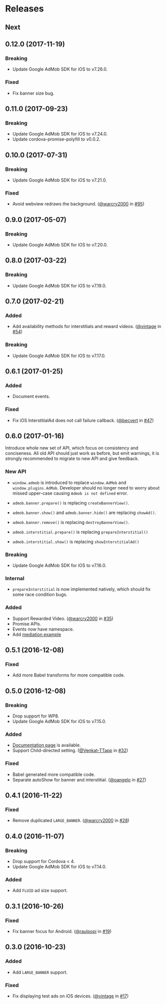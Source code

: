# Releases

## Next


## 0.12.0 (2017-11-19)

### Breaking

* Update Google AdMob SDK for iOS to v7.26.0.


### Fixed

* Fix banner size bug.


## 0.11.0 (2017-09-23)

### Breaking

* Update Google AdMob SDK for iOS to v7.24.0.
* Update cordova-promise-polyfill to v0.0.2.


## 0.10.0 (2017-07-31)

### Breaking

* Update Google AdMob SDK for iOS to v7.21.0.

### Fixed

* Avoid webview redraws the background. ([@warcry2000](https://github.com/wf9a5m75) in [#95](https://github.com/ratson/cordova-plugin-admob-free/pull/95))


## 0.9.0 (2017-05-07)

### Breaking

* Update Google AdMob SDK for iOS to v7.20.0.

## 0.8.0 (2017-03-22)

### Breaking

* Update Google AdMob SDK for iOS to v7.19.0.

## 0.7.0 (2017-02-21)

### Added

* Add availability methods for interstitials and reward videos. ([@vintage](https://github.com/vintage) in [#54](https://github.com/ratson/cordova-plugin-admob-free/pull/54))

### Breaking

* Update Google AdMob SDK for iOS to v7.17.0.


## 0.6.1 (2017-01-25)

### Added

* Document events.

### Fixed

* Fix iOS InterstitialAd does not call failure callback. ([@becvert](https://github.com/becvert) in [#47](https://github.com/ratson/cordova-plugin-admob-free/pull/47))


## 0.6.0 (2017-01-16)

Introduce whole new set of API, which focus on consistency and
conciseness. All old API should just work as before, but emit warnings,
it is strongly recommended to migrate to new API and give feedback.

### New API

* `window.admob` is introduced to replace `window.AdMob` and `window.plugins.AdMob`. Developer should no longer need to worry about missed upper-case causing `Admob is not defined` error.

* `admob.banner.prepare()` is replacing `createBannerView()`.

* `admob.banner.show()` and `admob.banner.hide()` are replacing `showAd()`.

* `admob.banner.remove()` is replacing `destroyBannerView()`.

* `admob.interstitial.prepare()` is replacing `prepareInterstitial()`

* `admob.interstitial.show()` is replacing `showInterstitialAd()`

### Breaking

* Update Google AdMob SDK for iOS to v7.16.0.

### Internal

* `prepareInterstitial` is now implemented natively, which should fix some race condition bugs.

### Added

* Support Rewarded Video. ([@warcry2000](https://github.com/warcry2000) in [#35](https://github.com/ratson/cordova-plugin-admob-free/pull/35))
* Promise APIs.
* Events now have namespace.
* Add [mediation example](https://github.com/ratson/cordova-plugin-admob-free/tree/master/examples/mediation)


## 0.5.1 (2016-12-08)

### Fixed

* Add more Babel transforms for more compatible code.


## 0.5.0 (2016-12-08)

### Breaking

* Drop support for WP8.
* Update Google AdMob SDK for iOS to v7.15.0.

### Added

* [Documentation page](https://ratson.github.io/cordova-plugin-admob-free/) is available.
* Support Child-directed setting. ([@Venkat-TTapp](https://github.com/Venkat-TTapp) in [#32](https://github.com/ratson/cordova-plugin-admob-free/issues/32))

### Fixed

* Babel generated more compatible code.
* Separate autoShow for banner and interstitial. ([@oangelo](https://github.com/oangelo) in [#27](https://github.com/ratson/cordova-plugin-admob-free/issues/27))


## 0.4.1 (2016-11-22)

### Fixed

* Remove duplicated `LARGE_BANNER`. ([@warcry2000](https://github.com/warcry2000) in [#28](https://github.com/ratson/cordova-plugin-admob-free/issues/28))


## 0.4.0 (2016-11-07)

### Breaking

* Drop support for Cordova < 4.
* Update Google AdMob SDK for iOS to v7.14.0.

### Added

* Add `FLUID` ad size support.


## 0.3.1 (2016-10-26)

### Fixed

* Fix banner focus for Android. ([@raulpopi](https://github.com/raulpopi) in [#19](https://github.com/ratson/cordova-plugin-admob-free/issues/19))


## 0.3.0 (2016-10-23)

### Added

* Add `LARGE_BANNER` support.

### Fixed

* Fix displaying test ads on iOS devices. ([@vintage](https://github.com/vintage) in [#17](https://github.com/ratson/cordova-plugin-admob-free/pull/17))
